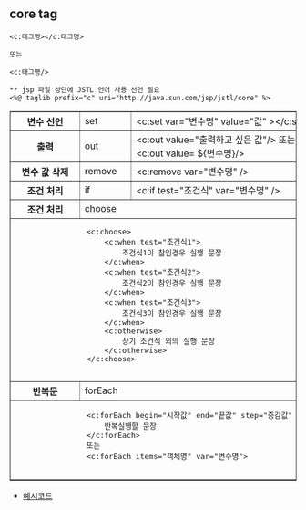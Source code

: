 ## core tag

```
<c:태그명></c:태그명>

또는

<c:태그명/>

** jsp 파일 상단에 JSTL 언어 사용 선언 필요
<%@ taglib prefix="c" uri="http://java.sun.com/jsp/jstl/core" %>
```

<table border="1" cellspacing="0">
    <tr>
        <th> 변수 선언 </th>
        <td> set </td>
        <td> &lt;c:set var="변수명" value="값" &gt;&lt;/c:set&gt; </td>
    </tr>
    <tr>
        <th> 출력 </th>
        <td> out</td>
        <td> &lt;c:out value="출력하고 싶은 값"/&gt; 또는 
            <br> &lt;c:out value= ${변수명}/&gt;
        </td>
    </tr>
    <tr>
        <th> 변수 값 삭제 </th>
        <td> remove</td>
        <td>  &lt;c:remove var="변수명" /&gt; </td>
    </tr>
    <tr>
        <th> 조건 처리 </th>
        <td> if </td>
        <td> &lt;c:if test="조건식" var="변수명" /&gt; </td>
    </tr>
    <tr>
        <th> 조건 처리 </th>
        <td colspan="2"> choose</td>
    </tr>
    <tr>
        <td colspan="3">
            <pre>
                &lt;c:choose&gt; 
                    &lt;c:when test="조건식1"&gt; 
                        조건식1이 참인경우 실행 문장
                    &lt;/c:when&gt;
                    &lt;c:when test="조건식2"&gt; 
                        조건식2이 참인경우 실행 문장
                    &lt;/c:when&gt;
                    &lt;c:when test="조건식3"&gt; 
                        조건식3이 참인경우 실행 문장
                    &lt;/c:when&gt;
                    &lt;c:otherwise&gt;
                        상기 조건식 외의 실행 문장
                    &lt;/c:otherwise&gt; 
                &lt;/c:choose&gt;	
            </pre>
        </td>
    </tr>
    <tr>
        <th> 반복문 </th>
        <td colspan="2"> forEach</td>
    </tr>
    <tr>
        <td colspan="3">
            <pre>
                &lt;c:forEach begin="시작값" end="끝값" step="증감값" var="변수명"&gt; 
                    반복실행할 문장
                &lt;/c:forEach&gt; 
                또는
                &lt;c:forEach items="객체명" var="변수명"&gt;
            </pre>
        </td>
    </tr>
</table>

- [예시코드]()
